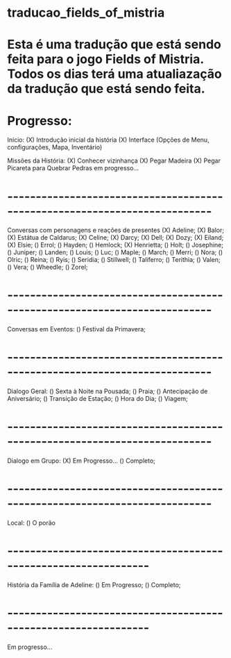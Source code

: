 # traducao_fields_of_mistria
# Esta é uma tradução que está sendo feita para o jogo Fields of Mistria. Todos os dias terá uma atualiazação da tradução que está sendo feita.

# Progresso:

Início:
(X) Introdução inicial da história
(X) Interface (Opções de Menu, configurações, Mapa, Inventário)

Missões da História:
(X) Conhecer vizinhança
(X) Pegar Madeira
(X) Pegar Picareta para Quebrar Pedras
em progresso...
# --------------------------------------------------------------------------
Conversas com personagens e reações de presentes
(X) Adeline;
(X) Balor;
(X) Estátua de Caldarus;
(X) Celine;
(X) Darcy;
(X) Dell;
(X) Dozy;
(X) Eiland;
(X) Elsie;
() Errol;
() Hayden;
() Hemlock;
(X) Henrietta;
() Holt;
() Josephine;
() Juniper;
() Landen;
() Louis;
() Luc;
() Maple;
() March;
() Merri;
() Nora;
() Olric;
() Reina;
() Ryis;
() Seridia;
() Stillwell;
() Taliferro;
() Terithia;
() Valen;
() Vera;
() Wheedle;
() Zorel;
# --------------------------------------------------------------------------
Conversas em Eventos:
() Festival da Primavera;
# --------------------------------------------------------------------------
Dialogo Geral: 
() Sexta à Noite na Pousada;
() Praia;
() Antecipação de Aniversário;
() Transição de Estação;
() Hora do Dia;
() Viagem;
# --------------------------------------------------------------------------
Dialogo em Grupo:
(X) Em Progresso... 
() Completo;
# --------------------------------------------------------------------------
Local:
() O porão
# ---------------------------------------------------------------
História da Família de Adeline:
() Em Progresso;
() Completo;
# ---------------------------------------------------------------
Em progresso...
